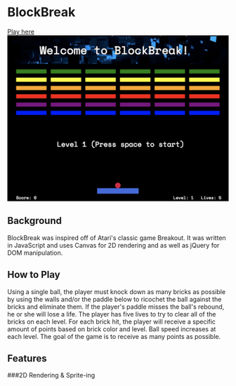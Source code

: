 # BlockBreak
[Play here](https://mcgannco.github.io/BlockBreak/)
![Optional Text](./assets/images/block.jpg)

## Background
BlockBreak was inspired off of Atari's classic game Breakout. It was written in JavaScript and uses Canvas for 2D rendering and as well as jQuery for DOM manipulation.
## How to Play
Using a single ball, the player must knock down as many bricks as possible by using the walls and/or the paddle below to ricochet the ball against the bricks and eliminate them. If the player's paddle misses the ball's rebound, he or she will lose a life. The player has five lives to try to clear all of the bricks on each level.  For each brick hit, the player will receive a specific amount of points based on brick color and level. Ball speed increases at each level.  The goal of the game is to receive as many points as possible.

## Features
###2D Rendering & Sprite-ing
